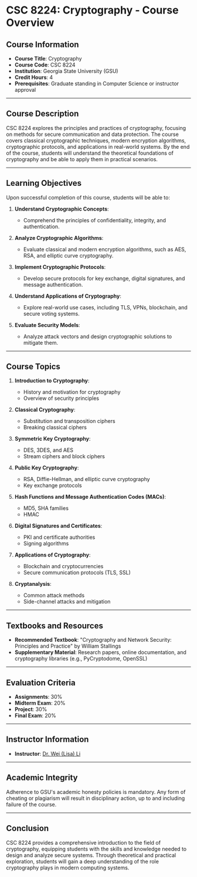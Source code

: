 # CSC 8224: Cryptography - Course Overview

## Course Information
- **Course Title**: Cryptography
- **Course Code**: CSC 8224
- **Institution**: Georgia State University (GSU)
- **Credit Hours**: 4
- **Prerequisites**: Graduate standing in Computer Science or instructor approval

---

## Course Description
CSC 8224 explores the principles and practices of cryptography, focusing on methods for secure communication and data protection. The course covers classical cryptographic techniques, modern encryption algorithms, cryptographic protocols, and applications in real-world systems. By the end of the course, students will understand the theoretical foundations of cryptography and be able to apply them in practical scenarios.

---

## Learning Objectives
Upon successful completion of this course, students will be able to:

1. **Understand Cryptographic Concepts**:
   - Comprehend the principles of confidentiality, integrity, and authentication.

2. **Analyze Cryptographic Algorithms**:
   - Evaluate classical and modern encryption algorithms, such as AES, RSA, and elliptic curve cryptography.

3. **Implement Cryptographic Protocols**:
   - Develop secure protocols for key exchange, digital signatures, and message authentication.

4. **Understand Applications of Cryptography**:
   - Explore real-world use cases, including TLS, VPNs, blockchain, and secure voting systems.

5. **Evaluate Security Models**:
   - Analyze attack vectors and design cryptographic solutions to mitigate them.

---

## Course Topics

1. **Introduction to Cryptography**:
   - History and motivation for cryptography
   - Overview of security principles

2. **Classical Cryptography**:
   - Substitution and transposition ciphers
   - Breaking classical ciphers

3. **Symmetric Key Cryptography**:
   - DES, 3DES, and AES
   - Stream ciphers and block ciphers

4. **Public Key Cryptography**:
   - RSA, Diffie-Hellman, and elliptic curve cryptography
   - Key exchange protocols

5. **Hash Functions and Message Authentication Codes (MACs)**:
   - MD5, SHA families
   - HMAC

6. **Digital Signatures and Certificates**:
   - PKI and certificate authorities
   - Signing algorithms

7. **Applications of Cryptography**:
   - Blockchain and cryptocurrencies
   - Secure communication protocols (TLS, SSL)

8. **Cryptanalysis**:
   - Common attack methods
   - Side-channel attacks and mitigation

---

## Textbooks and Resources
- **Recommended Textbook**: "Cryptography and Network Security: Principles and Practice" by William Stallings
- **Supplementary Material**: Research papers, online documentation, and cryptography libraries (e.g., PyCryptodome, OpenSSL)

---

## Evaluation Criteria
- **Assignments**: 30%
- **Midterm Exam**: 20%
- **Project**: 30%
- **Final Exam**: 20%

---

## Instructor Information
- **Instructor**: [Dr. Wei (Lisa) Li](https://tinman.cs.gsu.edu/~wli28/)
---

## Academic Integrity
Adherence to GSU's academic honesty policies is mandatory. Any form of cheating or plagiarism will result in disciplinary action, up to and including failure of the course.

---

## Conclusion
CSC 8224 provides a comprehensive introduction to the field of cryptography, equipping students with the skills and knowledge needed to design and analyze secure systems. Through theoretical and practical exploration, students will gain a deep understanding of the role cryptography plays in modern computing systems.

